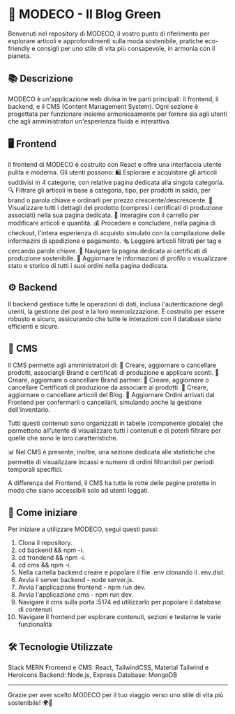 # 🌿 MODECO - Il Blog Green

Benvenuti nel repository di MODECO, il vostro punto di riferimento per esplorare articoli e approfondimenti sulla moda sostenibile, pratiche eco-friendly e consigli per uno stile di vita più consapevole, in armonia con il pianeta.

## 📚 Descrizione

MODECO è un'applicazione web divisa in tre parti principali: il frontend, il backend, e il CMS (Content Management System). Ogni sezione è progettata per funzionare insieme armoniosamente per fornire sia agli utenti che agli amministratori un'esperienza fluida e interattiva.

## 🖥️ Frontend

Il frontend di MODECO è costruito con React e offre una interfaccia utente pulita e moderna. Gli utenti possono:
🛍️ Esplorare e acquistare gli articoli suddivisi in 4 categorie, con relative pagina dedicata alla singola categoria.
🔍 Filtrare gli articoli in base a categoria, tipo, per prodotti in saldo, per brand o parola chiave e ordinarli per prezzo crescente/descrescente.
🧾 Visualizzare tutti i dettagli del prodotto (compresi i certificati di produzione associati) nella sua pagina dedicata.
🛒 Interagire con il carrello per modificare articoli e quantità.
💰 Procedere e concludere, nella pagina di checkout, l'intera esperienza di acquisto simulato con la compilazione delle informazini di spedizione e pagamento.
🗞️ Leggere articoli filtrati per tag e cercando parole chiave.
🔖 Navigare la pagina dedicata ai certificati di produzione sostenibile.
📝 Aggiornare le informazioni di profilo o visualizzare stato e storico di tutti i suoi ordini nella pagina dedicata.

## ⚙️ Backend

Il backend gestisce tutte le operazioni di dati, inclusa l'autenticazione degli utenti, la gestione dei post e la loro memorizzazione. È costruito per essere robusto e sicuro, assicurando che tutte le interazioni con il database siano efficienti e sicure.

## 📝 CMS

Il CMS permette agli amministratori di:
👕 Creare, aggiornare o cancellare prodotti, associargli Brand e certificati di produzione e applicare sconti.
💎 Creare, aggiornare o cancellare Brand partner.
🔖 Creare, aggiornare o cancellare Certificati di produzione da associare ai prodotti.
📰 Creare, aggiornare o cancellare articoli del Blog.
🚛 Aggiornare Ordini arrivati dal Frontend per confermarli o cancellarli, simulando anche la gestione dell'inventario.

Tutti questi contenuti sono organizzati in tabelle (componente globale) che permettono all'utente di visualizzare tutti i contenuti e di poterli filtrare per quelle che sono le loro caratteristiche.

📊 Nel CMS è presente, inoltre, una sezione dedicata alle statistiche che permette di visualizzare incassi e numero di ordini filtrandoli per periodi temporali specifici.

A differenza del Frontend, il CMS ha tutte le rotte delle pagine protette in modo che siano accessibili solo ad utenti loggati.


## 🚀 Come iniziare

Per iniziare a utilizzare MODECO, segui questi passi:
1. Clona il repository.
2. cd backend && npm -i.
3. cd frondend && npm -i.
4. cd cms && npm -i.
5. Nella cartella backend creare e popolare il file .env clonando il .env.dist.
6. Avvia il server backend - node server.js.
7. Avvia l'applicazione frontend - npm run dev.
8. Avvia l'applicazione cms - npm run dev.
9. Navigare il cms sulla porta :5174 ed utilizzarlo per popolare il database di contenuti
10. Navigare il frontend per esplorare contenuti, sezioni e testarne le varie funzionalità


## 🛠 Tecnologie Utilizzate

Stack MERN
Frontend e CMS: React, TailwindCSS, Material Tailwind e Heroicons
Backend: Node.js, Express
Database: MongoDB


---
Grazie per aver scelto MODECO per il tuo viaggio verso uno stile di vita più sostenibile! 🌍💚